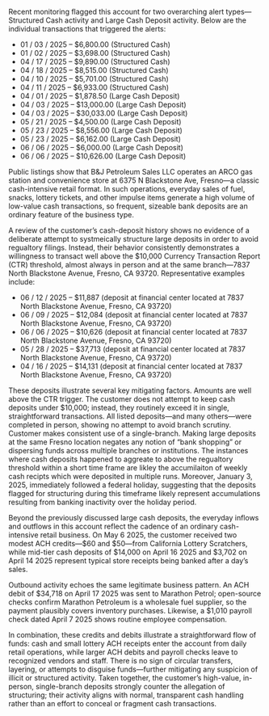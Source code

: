 Recent monitoring flagged this account for two overarching alert types—Structured Cash activity and Large Cash Deposit activity. Below are the individual transactions that triggered the alerts:

- 01 / 03 / 2025 – $6,800.00 (Structured Cash)
- 01 / 02 / 2025 – $3,698.00 (Structured Cash)
- 04 / 17 / 2025 – $9,890.00 (Structured Cash)
- 04 / 18 / 2025 – $8,515.00 (Structured Cash)
- 04 / 10 / 2025 – $5,701.00 (Structured Cash)
- 04 / 11 / 2025 – $6,933.00 (Structured Cash)
- 04 / 01 / 2025 – $1,878.50 (Large Cash Deposit)
- 04 / 03 / 2025 – $13,000.00 (Large Cash Deposit)
- 04 / 03 / 2025 – $30,033.00 (Large Cash Deposit)
- 05 / 21 / 2025 – $4,500.00 (Large Cash Deposit)
- 05 / 23 / 2025 – $8,556.00 (Large Cash Deposit)
- 05 / 23 / 2025 – $6,162.00 (Large Cash Deposit)
- 06 / 06 / 2025 – $6,000.00 (Large Cash Deposit)
- 06 / 06 / 2025 – $10,626.00 (Large Cash Deposit)


Public listings show that B&J Petroleum Sales LLC operates an ARCO gas station and convenience store at 6375 N Blackstone Ave, Fresno—a classic cash-intensive retail format. In such operations, everyday sales of fuel, snacks, lottery tickets, and other impulse items generate a high volume of low-value cash transactions, so frequent, sizeable bank deposits are an ordinary feature of the business type.

A review of the customer’s cash-deposit history shows no evidence of a deliberate attempt to systmeically structure large deposits in order to avoid regualtory filings. Instead, their behavior consistently demonstrates a willingness to transact well above the $10,000 Currency Transaction Report (CTR) threshold, almost always in person and at the same branch—7837 North Blackstone Avenue, Fresno, CA 93720. Representative examples include:

- 06 / 12 / 2025 – $11,887 (deposit at financial center located at 7837 North Blackstone Avenue, Fresno, CA 93720)
- 06 / 09 / 2025 – $12,084 (deposit at financial center located at 7837 North Blackstone Avenue, Fresno, CA 93720)
- 06 / 06 / 2025 – $10,626 (deposit at financial center located at 7837 North Blackstone Avenue, Fresno, CA 93720)
- 05 / 28 / 2025 – $37,713 (deposit at financial center located at 7837 North Blackstone Avenue, Fresno, CA 93720)
- 04 / 16 / 2025 – $14,131 (deposit at financial center located at 7837 North Blackstone Avenue, Fresno, CA 93720)


These deposits illustrate several key mitigating factors. Amounts are well above the CTR trigger. The customer does not attempt to keep cash deposits under $10,000; instead, they routinely exceed it in single, straightforward transactions. All listed deposits—and many others—were completed in person, showing no attempt to avoid branch scrutiny. Customer makes consistent use of a single-branch. Making large deposits at the same Fresno location negates any notion of “bank shopping” or dispersing funds across multiple branches or institutions. The instances where cash deposits happened to aggreate to above the regualtory threshold within a short time frame are likley the accumilaiton of weekly cash recipts which were deposited in multiple runs. Moreover, January 3, 2025, immediately followed a federal holiday, suggesting that the deposits flagged for structuring during this timeframe likely represent accumulations resulting from banking inactivity over the holiday period. 

Beyond the previously discussed large cash deposits, the everyday inflows and outflows in this account reflect the cadence of an ordinary cash-intensive retail business. On May 6 2025, the customer received two modest ACH credits—$60 and $50—from California Lottery Scratchers, while mid-tier cash deposits of $14,000 on April 16 2025 and $3,702 on April 14 2025 represent typical store receipts being banked after a day’s sales.

Outbound activity echoes the same legitimate business pattern. An ACH debit of $34,718 on April 17 2025 was sent to Marathon Petrol; open-source checks confirm Marathon Petroleum is a wholesale fuel supplier, so the payment plausibly covers inventory purchases. Likewise, a $1,010 payroll check dated April 7 2025 shows routine employee compensation.

In combination, these credits and debits illustrate a straightforward flow of funds: cash and small lottery ACH receipts enter the account from daily retail operations, while larger ACH debits and payroll checks leave to recognized vendors and staff. There is no sign of circular transfers, layering, or attempts to disguise funds—further mitigating any suspicion of illicit or structured activity. Taken together, the customer’s high-value, in-person, single-branch deposits strongly counter the allegation of structuring; their activity aligns with normal, transparent cash handling rather than an effort to conceal or fragment cash transactions.
